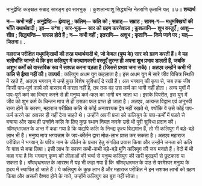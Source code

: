  

नानुद्वेष्टि कङ्क्षल सम्राट् सारङ्ग इव सारभुक् । कुशलान्याशु सिद्ध्यन्ति नेतराणि कृतानि यत् ॥ ७॥ **शब्दार्थ** 

**न—** **कभी नहीं** **; अनुद्वेष्टि—** **ईष्र्यालु** **; कलिम्—** **कलि को** **; सम्राट्—** **सम्राट** **; सारम्-ग—** **मधुमक्खियों की भाँति यथार्थवादी** **;** **इव—** **स²श** **; सार-भुक्—** **सार को ग्रहण करनेवाला** **; कुशलानि—** **शुभ वस्तुएँ** **; आशु—** **शीघ्र** **; सिद्ध्यन्ति—** **सफल होते हैं** **; न—** **कभी नहीं** **; इतराणि—** **अशुभ** **; कृतानि—** **किये जाने पर** **; यत्—** **जितना।** **.** 

**महाराज परीक्षित मधुमकि्खयों की तरह यथार्थवादी थे, जो केवल (पुष्प के) सार को** **ग्रहण करती हैं। वे यह भलीभाँति जानते थे कि इस कलियुग में कल्याणकारी वस्तुएँ तुरन्त ही** **अपना शुभ प्रभाव डालती हैं, जबकि अशुभ कर्मों को वास्तविक रूप में सश्पन्न करना पड़ता है** **(जिससे प्रभाव जमा सकें)। अतएव उन्होंने कभी भी कलि से ईष्र्या नहीं की।** **तात्पर्य** : कलियुग अधम युग कहलाता है। इस अधम युग में सारे जीव विचित्र स्थिति में रहते हैं, अतएव भगवान् ने उन्हें कुछ विशेष सुविधाएँ दे रखी हैं। अत भगवान् की कृपा से, जब तक जीव किसी पाप-पूर्ण कार्य को वास्तव में करता नहीं है, तब तक वह उस कर्म का भागी नहीं होता। अन्य युगों में पाप-पूर्ण कर्म का विचार करने से ही मनुष्य कर्म-फल का भागी बन जाता था। इसके विपरीत, इस युग में जीव को शुभ कर्म के चिन्तन मात्र से ही उसका फल प्राप्त हो जाता है। अतएव, अत्यन्त विद्वान एवं अनुभवी राजा होने के कारण, महाराज परीक्षित कलि से कोई अनावश्यक द्वेष नहीं रखते थे, क्योंकि वे उसे कोई पाप-कर्म करने का अवसर ही नहीं देना चाहते थे। उन्होंने अपनी प्रजा को कलियुग के पाप-कर्मों में पडऩे से बचाया और साथ ही उन्होंने कलि के लिए कुछ स्थान नियत करके उसे भी पूरी सुविधा प्रदान की। *श्रीमद्भागवत* के अन्त में कहा गया है कि यद्यपि कलि के निन्द्य कृत्य विद्यमान हैं, तो भी कलियुग में बड़े-बड़े लाभ भी हैं। मनुष्य मात्र भगवन्नाम के जप-कीर्तन द्वारा मोक्ष-लाभ प्राप्त कर सकता है। अतएव महाराज परीक्षित ने भगवान् के पवित्र नाम के कीर्तन के प्रचार हेतु संगठित प्रयास किया और उन्होंने जनता को कलि के पाश से बचा लिया। इसी लाभ के कारण कभी-कभी बड़े-बड़े मुनि कलियुग की जय मनाते हैं। वेदों में भी कहा गया है कि भगवान् कृष्ण की लीलाओं की चर्चा से मनुष्य कलियुग की सारी बुराइयों से छुटकारा पा सकता है। *श्रीमद्भागवत* के आरश्भ में यह भी कहा गया है कि *श्रीमद्भागवत* के पाठ से परमेश्वर मनुष्य के हृदय में स्थापित हो जाते हैं। ये कलियुग के कुछ लाभ हैं और महाराज परीक्षित ने इन सशक्त लाभों को ग्रहण किया और असली वैष्णव होने के नाते, उन्होंने कलियुग का बुरा नहीं सोचा। 